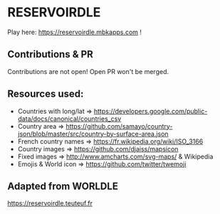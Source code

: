 # **RESERVOIR**DLE

Play here: https://reservoirdle.mbkapps.com !

## Contributions & PR

Contributions are not open! Open PR won't be merged.

## Resources used:

- Countries with long/lat => https://developers.google.com/public-data/docs/canonical/countries_csv
- Country area => https://github.com/samayo/country-json/blob/master/src/country-by-surface-area.json
- French country names => https://fr.wikipedia.org/wiki/ISO_3166
- Country images => https://github.com/djaiss/mapsicon
- Fixed images => http://www.amcharts.com/svg-maps/ & Wikipedia
- Emojis & World icon => https://github.com/twitter/twemoji


## Adapted from WOR**L**DLE
https://reservoirdle.teuteuf.fr